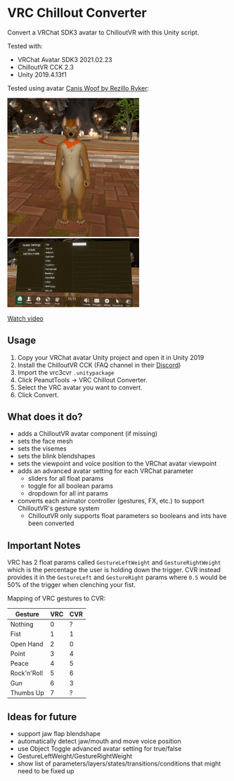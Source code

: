 # VRC Chillout Converter

Convert a VRChat SDK3 avatar to ChilloutVR with this Unity script.

Tested with:
- VRChat Avatar SDK3 2021.02.23
- ChilloutVR CCK 2.3
- Unity 2019.4.13f1

Tested using avatar [Canis Woof by Rezillo Ryker](https://www.vrcarena.com/assets/fnADyoq3IE5b4zIZGanA):

<img src="assets/screenshot_caniswoof_fat.png" width="300" />

<img src="assets/screenshot_sliders.png" width="300" />

[Watch video](assets/recording_caniswoof.mp4?raw=true)

## Usage

1. Copy your VRChat avatar Unity project and open it in Unity 2019
2. Install the ChilloutVR CCK (FAQ channel in their [Discord](https://discord.gg/ABI))
3. Import the vrc3cvr `.unitypackage`
4. Click PeanutTools -> VRC Chillout Converter.
5. Select the VRC avatar you want to convert.
6. Click Convert.

## What does it do?

- adds a ChilloutVR avatar component (if missing)
- sets the face mesh
- sets the visemes
- sets the blink blendshapes
- sets the viewpoint and voice position to the VRChat avatar viewpoint
- adds an advanced avatar setting for each VRChat parameter
  - sliders for all float params
  - toggle for all boolean params
  - dropdown for all int params
- converts each animator controller (gestures, FX, etc.) to support ChilloutVR's gesture system
  - ChilloutVR only supports float parameters so booleans and ints have been converted

## Important Notes

VRC has 2 float params called `GestureLeftWeight` and `GestureRightWeight` which is the percentage the user is holding down the trigger. CVR instead provides it in the `GestureLeft` and `GestureRight` params where `0.5` would be 50% of the trigger when clenching your fist.

Mapping of VRC gestures to CVR:

| Gesture | VRC | CVR |
| --- | --- | --- | 
| Nothing | 0 | ? |
| Fist | 1 | 1 |
| Open Hand | 2 | 0 |
| Point | 3 | 4 |
| Peace | 4 | 5 |
| Rock'n'Roll | 5 | 6 |
| Gun | 6 | 3 |
| Thumbs Up | 7 | ? |

## Ideas for future

- support jaw flap blendshape
- automatically detect jaw/mouth and move voice position
- use Object Toggle advanced avatar setting for true/false
- GestureLeftWeight/GestureRightWeight
- show list of parameters/layers/states/transitions/conditions that might need to be fixed up
